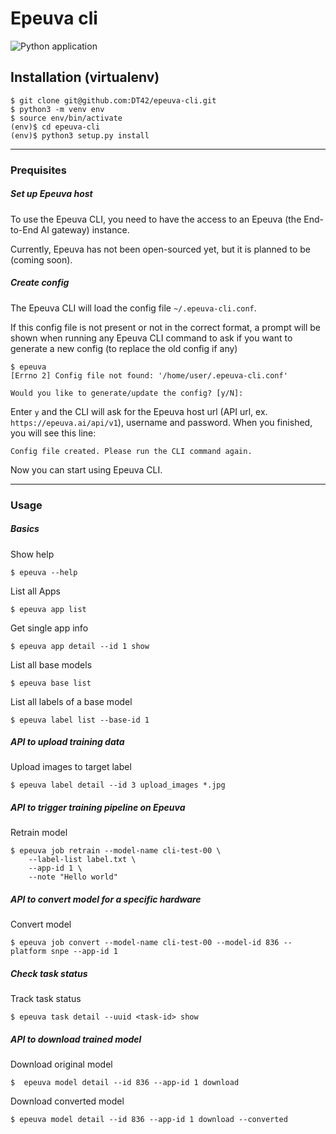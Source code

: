 # Epeuva cli

![Python application](https://github.com/DT42/epeuva-cli/workflows/Python%20application/badge.svg)

## Installation (virtualenv)
```
$ git clone git@github.com:DT42/epeuva-cli.git
$ python3 -m venv env
$ source env/bin/activate
(env)$ cd epeuva-cli
(env)$ python3 setup.py install
```

---

### Prequisites

##### Set up Epeuva host

To use the Epeuva CLI, you need to have the access to an Epeuva (the End-to-End AI gateway) instance.

Currently, Epeuva has not been open-sourced yet, but it is planned to be (coming soon). 

##### Create config

The Epeuva CLI will load the config file `~/.epeuva-cli.conf`. 

If this config file is not present or not in the correct format, a prompt will be shown when running any Epeuva CLI command to ask if you want to generate a new config (to replace the old config if any)

```
$ epeuva
[Errno 2] Config file not found: '/home/user/.epeuva-cli.conf'

Would you like to generate/update the config? [y/N]:
```

Enter `y` and the CLI will ask for the Epeuva host url (API url, ex. `https://epeuva.ai/api/v1`), username and password. When you finished, you will see this line:

```
Config file created. Please run the CLI command again.
```

Now you can start using Epeuva CLI.

---


### Usage

##### Basics

Show help

```
$ epeuva --help
```

List all Apps

```
$ epeuva app list
```

Get single app info

```
$ epeuva app detail --id 1 show
```

List all base models

```
$ epeuva base list
```

List all labels of a base model

```
$ epeuva label list --base-id 1
```


##### API to upload training data

Upload images to target label

```
$ epeuva label detail --id 3 upload_images *.jpg
```

##### API to trigger training pipeline on Epeuva

Retrain model

```
$ epeuva job retrain --model-name cli-test-00 \
    --label-list label.txt \
    --app-id 1 \
    --note "Hello world"
```

##### API to convert model for a specific hardware

Convert model

```
$ epeuva job convert --model-name cli-test-00 --model-id 836 --platform snpe --app-id 1
```

##### Check task status

Track task status

```
$ epeuva task detail --uuid <task-id> show
```

##### API to download trained model

Download original model

```
$  epeuva model detail --id 836 --app-id 1 download
```

Download converted model

```
$ epeuva model detail --id 836 --app-id 1 download --converted
```


